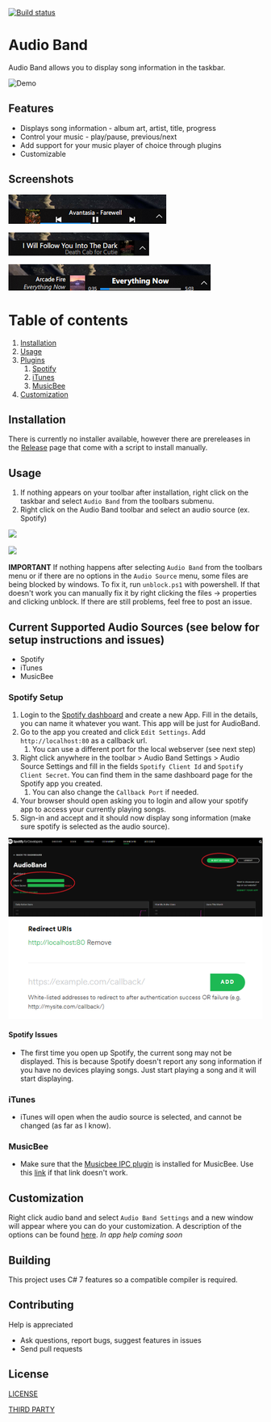 [![Build status](https://ci.appveyor.com/api/projects/status/v32xl29r8uucuwj3?svg=true)](https://ci.appveyor.com/project/dsafa/audio-band)

# Audio Band
Audio Band allows you to display song information in the taskbar.

![Demo](./screenshots/demo.gif)

## Features
- Displays song information - album art, artist, title, progress
- Control your music - play/pause, previous/next
- Add support for your music player of choice through plugins
- Customizable

## Screenshots
![](./screenshots/screenshot.png)

![](screenshots/custom-1.png)

![](screenshots/custom-2.png)

# Table of contents
1. [Installation](#installation)
2. [Usage](#usage)
3. [Plugins](#audiosources)
   1. [Spotify](#spotify-setup)
   2. [iTunes](#itunes)
   3. [MusicBee](#musicbee)
4. [Customization](#customization)

## Installation
There is currently no installer available, however there are prereleases in the [Release](https://github.com/dsafa/audio-band/releases) page that come with a script to install manually.

## Usage
1. If nothing appears on your toolbar after installation, right click on the taskbar and select `Audio Band` from the toolbars submenu.
2. Right click on the Audio Band toolbar and select an audio source (ex. Spotify)

![](./screenshots/hover-over.png)

![](./screenshots/click-audiosource.png)

**IMPORTANT** If nothing happens after selecting `Audio Band` from the toolbars menu or if there are no options in the `Audio Source` menu, some files are being blocked by windows. To fix it, run `unblock.ps1` with powershell. If that doesn't work you can manually fix it by right clicking the files -> properties and clicking unblock. If there are still problems, feel free to post an issue.

## <a name="audiosources"></a>Current Supported Audio Sources (see below for setup instructions and issues)
- Spotify
- iTunes
- MusicBee

### Spotify Setup
1. Login to the [Spotify dashboard](https://developer.spotify.com/dashboard/login) and create a new App. Fill in the details, you can name it whatever you want. This app will be just for AudioBand.
2. Go to the app you created and click `Edit Settings`. Add `http://localhost:80` as a callback url.
    1. You can use a different port for the local webserver (see next step)
3. Right click anywhere in the toolbar > Audio Band Settings > Audio Source Settings and fill in the fields `Spotify Client Id` and `Spotify Client Secret`. You can find them in the same dashboard page for the Spotify app you created.
    1. You can also change the `Callback Port` if needed.
4. Your browser should open asking you to login and allow your spotify app to access your currently playing songs.
5. Sign-in and accept and it should now display song information (make sure spotify is selected as the audio source).

![](./screenshots/spotify-dashboard.png)
![](./screenshots/spotify-app-settings-callback.png)

#### Spotify Issues
- The first time you open up Spotify, the current song may not be displayed. This is because Spotify doesn't report any song information if you have no devices playing songs. Just start playing a song and it will start displaying.

### iTunes
- iTunes will open when the audio source is selected, and cannot be changed (as far as I know).

### MusicBee
- Make sure that the [Musicbee IPC plugin](https://getmusicbee.com/addons/plugins/138/musicbeeipc/) is installed for MusicBee. Use this [link](https://getmusicbee.com/forum/index.php?topic=11492.0) if that link doesn't work.

## Customization
Right click audio band and select `Audio Band Settings` and a new window will appear where you can do your customization. A description of the options can be found [here](https://github.com/dsafa/audio-band/wiki/Audio-Band-settings). *In app help coming soon*

## Building
This project uses C# 7 features so a compatible compiler is required.

## Contributing
Help is appreciated
- Ask questions, report bugs, suggest features in issues
- Send pull requests

## License
[LICENSE](https://github.com/dsafa/audio-band/blob/master/LICENSE)

[THIRD PARTY](https://github.com/dsafa/audio-band/blob/master/LICENSE-3RD-PARTY)